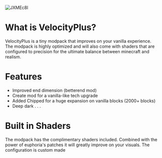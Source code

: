 ![JXMEc8l](https://github.com/user-attachments/assets/7d043828-8bc9-4451-8332-0e58c66f4763)

# What is VelocityPlus?
VelocityPlus is a tiny modpack that improves on your vanilla experience.
The modpack is highly optimized and will also come with shaders that are configured
to precision for the ultimate balance between minecraft and realism.

# Features
- Improved end dimension (betterend mod)
- Create mod for a vanilla-like tech upgrade
- Added Chipped for a huge expansion on vanilla blocks (2000+ blocks)
- Deep dark . . .
# Built in Shaders
The modpack has the complimentary shaders included.
Combined with the power of euphoria's patches it will
greatly improve on your visuals. 
The configuration is custom made
